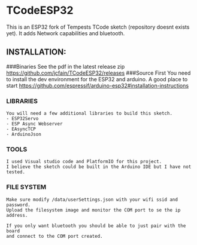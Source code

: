 # TCodeESP32
This is an ESP32 fork of Tempests TCode sketch (repository doesnt exists yet). It adds Network capabilities and bluetooth.

## INSTALLATION:
  ###Binaries
  See the pdf in the latest release zip https://github.com/jcfain/TCodeESP32/releases
  ###Source
  First You need to install the dev environment for the ESP32 and arduino.
  A good place to start https://github.com/espressif/arduino-esp32#installation-instructions
  ### LIBRARIES 
    You will need a few additional libraries to build this sketch.
    - ESP32Servo
    - ESP Async Webserver
    - EAsyncTCP
    - ArduinoJson
    
  ### TOOLS
    I used Visual studio code and PlatformIO for this project.
    I believe the sketch could be built in the Arduino IDE but I have not tested.
    
  ### FILE SYSTEM
    Make sure modify /data/userSettings.json with your wifi ssid and password.
    Upload the filesystem image and monitor the COM port to se the ip address.
    
    If you only want bluetooth you should be able to just pair with the board 
    and connect to the COM port created.
